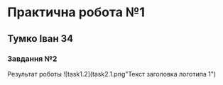 # Практична робота №1
## Тумко Іван 34
### Завдання №2
Результат роботы
![task1.2](task2.1.png"Текст заголовка логотипа 1")